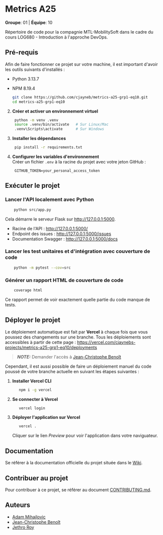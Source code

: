 # Metrics A25

**Groupe**: 01 | **Équipe**: 10

Répertoire de code pour la compagnie MTL-MobilitySoft dans le cadre du cours LOG680 - Introduction à l'approche DevOps.

## Pré-requis

Afin de faire fonctionner ce projet sur votre machine, il est important d'avoir les outils suivants d'installés :

- Python 3.13.7
- NPM 8.19.4

  ```bash
  git clone https://github.com/cjayneb/metrics-a25-grp1-eq10.git
  cd metrics-a25-grp1-eq10
  ```

2. **Créer et activer un environnement virtuel**

   ```bash
    python -m venv .venv
    source .venv/bin/activate   # Sur Linux/Mac
    .venv\Scripts\activate      # Sur Windows
   ```

3. **Installer les dépendances**

   ```bash
    pip install -r requirements.txt
   ```

4. **Configurer les variables d'environnement**\
   Créer un fichier `.env` à la racine du projet avec votre jeton GitHub :
   ```env
    GITHUB_TOKEN=your_personal_access_token
   ```

## Exécuter le projet

### Lancer l'API localement avec Python

```bash
    python src/app.py
```

Cela démarre le serveur Flask sur http://127.0.0.1:5000.

- Racine de l'API : http://127.0.0.1:5000/
- Endpoint des issues : http://127.0.0.1:5000/issues
- Documentation Swagger : http://127.0.0.1:5000/docs

### Lancer les test unitaires et d'intégration avec couverture de code

```bash
    python -m pytest --cov=src
```

### Générer un rapport HTML de couverture de code

```bash
    coverage html
```

Ce rapport permet de voir exactement quelle partie du code manque de tests.

## Déployer le projet

Le déploiement automatique est fait par **Vercel** à chaque fois que vous poussez des changements sur une branche. Tous les déploiements sont accessibles à partir de cette page : https://vercel.com/cjaynebs-projects/metrics-a25-grp1-eq10/deployments

> **_NOTE:_** Demander l'accès à [Jean-Christophe Benoît](https://github.com/cjayneb)

Cependant, il est aussi possible de faire un déploiement manuel du code poussé de votre branche actuelle en suivant les étapes suivantes :

1. **Installer Vercel CLI**

   ```bash
      npm i -g vercel
   ```

2. **Se connecter à Vercel**

   ```bash
      vercel login
   ```

3. **Déployer l'application sur Vercel**

   ```bash
      vercel .
   ```

   Cliquer sur le lien _Preview_ pour voir l'application dans votre naviguateur.

## Documentation

Se référer à la documentation officielle du projet située dans le [Wiki](https://github.com/cjayneb/metrics-a25-grp1-eq10/wiki).

## Contribuer au projet

Pour contribuer à ce projet, se référer au document [CONTRIBUTING.md](./CONTRIBUTING.md).

## Auteurs

- [Adam Mihajlovic](https://github.com/Funnyadd)
- [Jean-Christophe Benoît](https://github.com/cjayneb)
- [Jethro Roy](https://github.com/JethroRoy)
